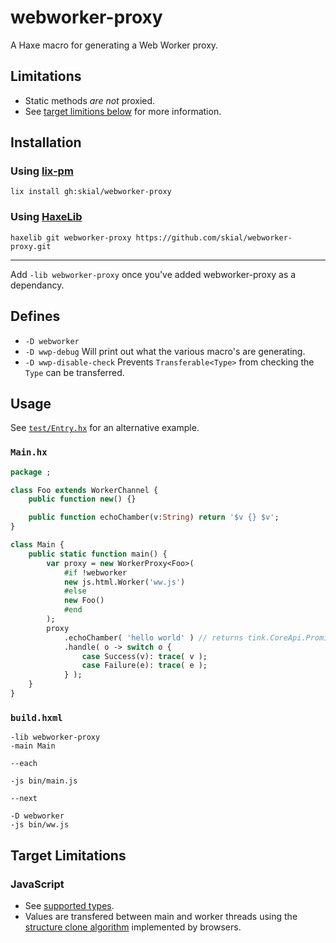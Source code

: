 # webworker-proxy

A Haxe macro for generating a Web Worker proxy.

## Limitations

- Static methods _are not_ proxied.
- See [target limitions below](#target-limitations) for more information.

## Installation

### Using [lix-pm](https://github.com/lix-pm/lix.client#readme)

`lix install gh:skial/webworker-proxy`

### Using [HaxeLib](https://lib.haxe.org/documentation/using-haxelib/#git)

`haxelib git webworker-proxy https://github.com/skial/webworker-proxy.git`

---

Add `-lib webworker-proxy` once you've added webworker-proxy as a dependancy.

## Defines

- `-D webworker`
- `-D wwp-debug` Will print out what the various macro's are generating.
- `-D wwp-disable-check` Prevents `Transferable<Type>` from checking the `Type` can be transferred.

## Usage

See [`test/Entry.hx`](https://github.com/skial/webworker-proxy/blob/master/test/Entry.hx) for an alternative example.

### `Main.hx`
```Haxe
package ;

class Foo extends WorkerChannel {
    public function new() {}

    public function echoChamber(v:String) return '$v {} $v';
}

class Main {
    public static function main() {
        var proxy = new WorkerProxy<Foo>(
            #if !webworker
            new js.html.Worker('ww.js')
            #else
            new Foo()
            #end
        );
        proxy
            .echoChamber( 'hello world' ) // returns tink.CoreApi.Promise<String>
            .handle( o -> switch o {
                case Success(v): trace( v );
                case Failure(e): trace( e );
            } );
    }
}
```

### `build.hxml`
```
-lib webworker-proxy
-main Main

--each

-js bin/main.js

--next

-D webworker
-js bin/ww.js
```

## Target Limitations

### JavaScript

- See [supported types](https://developer.mozilla.org/en-US/docs/Web/API/Web_Workers_API/Structured_clone_algorithm#Supported_types).
- Values are transfered between main and worker threads using the [structure clone algorithm](https://developer.mozilla.org/en-US/docs/Web/API/Web_Workers_API/Structured_clone_algorithm) implemented by browsers.